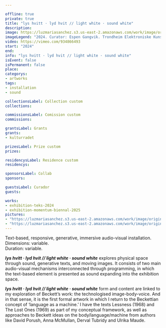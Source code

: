 ```yaml
---

offline: true
private: true
title: "lys hvitt · lyd hvit // light white · sound white"
description:
image: https://luzmariasanchez.s3.us-east-2.amazonaws.com/work/image/original/2.4 LYS-HVITT LYD HVIT_GENERAL VIEW_PHOTO_SANCHEZ_2023 LMS.jpg
imageLegend: "2024. Curator: Espen Gangvik. Trondheim Elektroniske Kunstsenter, TEKS.studio, Trondheim, Norway. Photo: Frank Ekeberg."
video: https://vimeo.com/934866493
start: "2024"
end: 
info: "lys hvitt · lyd hvit // light white · sound white"
isEvent: false
isPermanent: false
place:
categorys:
- artworks
tags:
- installation
- sound

collectionsLabel: Collection custom
collections:

commissionsLabel: Comission custom
commissions:

grantsLabel: Grants
grants:
- kulturradet

prizesLabel: Prize custom
prizes:

residencysLabel: Residence custom
residencys:

sponsorsLabel: Collab
sponsors:

guestsLabel: Curador
guests:

works:
- exhibition-teks-2024
- exhibition-momentum-biennal-2025
pictures:
- "https://luzmariasanchez.s3.us-east-2.amazonaws.com/work/image/original/2.4 LYS-HVITT LYD HVIT_GENERAL VIEW_PHOTO_SANCHEZ_2023 LMS.jpg | 2024. Curator: Espen Gangvik. Trondheim Elektroniske Kunstsenter, TEKS.studio, Trondheim, Norway."
- "https://luzmariasanchez.s3.us-east-2.amazonaws.com/work/image/original/2.5 LYS-HVITT LYD HVIT__STILL FROM VIDEO_SANCHEZ_2023.png | 2024. lys hvitt · lyd hvit // light white · sound white. Digital video still. "
---
```


Text-based, responsive, generative, immersive audio-visual installation. \
Dimensions: variable. \
Duration: variable. 


***lys hvitt · lyd hvit // light white · sound white*** explores physical space through sound, generative texts, and moving images. It consists of two main audio-visual mechanisms interconnected through programming, in which the text-based element is presented as sound expanding into the exhibition space. 

  
***lys hvitt · lyd hvit // light white · sound white*** form and content are linked to my exploration of Beckett’s work: the technologised image-body-voice. And in that sense, it is the first formal artwork in which I return to the Beckettian concept of ‘language as a machine.’ I have the texts Lessness (1968) and The Lost Ones (1969) as part of my conceptual framework, as well as approaches to Beckett ideas on the body/language/machine from authors like David Porush, Anna McMullan, Derval Tubridy and Ulrika Maude.

